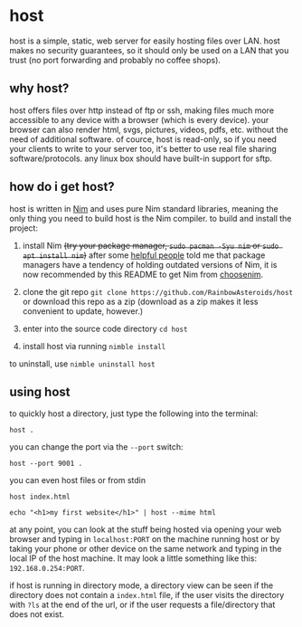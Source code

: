 # host
host is a simple, static, web server for easily hosting files over LAN.
host makes no security guarantees, so it should only be used on a LAN that you
trust (no port forwarding and probably no coffee shops).

## why host?
host offers files over http instead of ftp or ssh, making files much more
accessible to any device with a browser (which is every device). your browser
can also render html, svgs, pictures, videos, pdfs, etc. without the need of
additional software. of cource, host is read-only, so if you need your clients
to write to your server too, it's better to use real file sharing
software/protocols. any linux box should have built-in support for sftp.

## how do i get host?
host is written in [Nim](https://nim-lang.org) and uses pure Nim standard
libraries, meaning the only thing you need to build host is the Nim compiler.
to build and install the project:

1. install Nim ~~(try your package manager, `sudo pacman -Syu nim` or
`sudo apt install nim`)~~ after some
[helpful people](https://old.reddit.com/r/nim/comments/l74l95/host_is_a_simple_static_web_server_for_lan/gl4rgbk/)
told me that package managers have a tendency of holding outdated versions of
Nim, it is now recommended by this README to get Nim from
[choosenim](https://github.com/dom96/choosenim).

2. clone the git repo `git clone https://github.com/RainbowAsteroids/host`
or download this repo as a zip (download as a zip makes it less convenient
to update, however.)

3. enter into the source code directory `cd host`

4. install host via running `nimble install`

to uninstall, use `nimble uninstall host`

## using host

to quickly host a directory, just type the following into the terminal:
```
host .
```

you can change the port via the `--port` switch:
```
host --port 9001 .
```

you can even host files or from stdin
```
host index.html
```
```
echo "<h1>my first website</h1>" | host --mime html
```

at any point, you can look at the stuff being hosted via opening your web
browser and typing in `localhost:PORT` on the machine running host or by
taking your phone or other device on the same network and typing in the
local IP of the host machine. It may look a little something like this: 
`192.168.0.254:PORT`.

if host is running in directory mode, a directory view can be seen if
the directory does not contain a `index.html` file, if the user
visits the directory with `?ls` at the end of the url, or if the user
requests a file/directory that does not exist.
